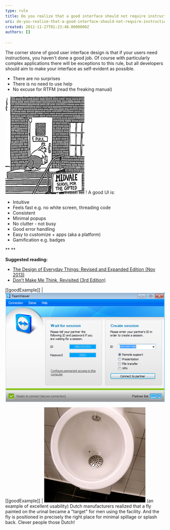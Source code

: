 ```yaml
---
type: rule
title: Do you realize that a good interface should not require instructions?
uri: do-you-realize-that-a-good-interface-should-not-require-instructions
created: 2012-11-27T01:23:48.0000000Z
authors: []

---
```


The corner stone of good user interface design is that if your users need instructions, you haven't done a good job. Of course with particularly complex applications there will be exceptions to this rule, but all developers should aim to make your interface as self-evident as possible.
 
- There are no surprises
- There is no need to use help
- No excuse for RTFM (read the freaking manual)


![ A good interface does not need instructions](../../assets/SelfEvident.gif)
!
A good UI is:

- Intuitive
- Feels fast e.g. no white screen, threading code
- Consistent
- Minimal popups
- No clutter - not busy
- Good error handling
- Easy to customize + apps (aka a platform)
- Gamification e.g. badges


**
**

**Suggested reading:**

- [The Design of Everyday Things: Revised and Expanded Edition (Nov 2013)](https://www.amazon.com/Design-Everyday-Things-Revised-Expanded/dp/0465050654)
- [Don’t Make Me Think, Revisited (3rd Edition)](https://www.amazon.com/Dont-Make-Think-Revisited-Usability/dp/0321965515)






[[goodExample]]
| ![Teamviewer's interface requires very little explanation](../../assets/GoodUITeamViewer.png)

[[goodExample]]
| ![ Good Example - See the fly? ](../../assets/FlyInUrinal.jpg)
(an example of excellent usability) Dutch manufacturers realized that a fly painted on the urinal became a "target" for men using the facility. And the fly is positioned in precisely the right place for minimal spillage or splash back. Clever people those Dutch!

